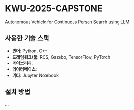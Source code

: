 # KWU-2025-CAPSTONE
Autonomous Vehicle for Continuous Person Search using LLM

## 사용한 기술 스택

- **언어**: Python, C++
- **프레임워크/툴**: ROS, Gazebo, TensorFlow, PyTorch
- **라이브러리**: 
- **데이터베이스**:
- **기타**: Jupyter Notebook

## 설치 방법
...
